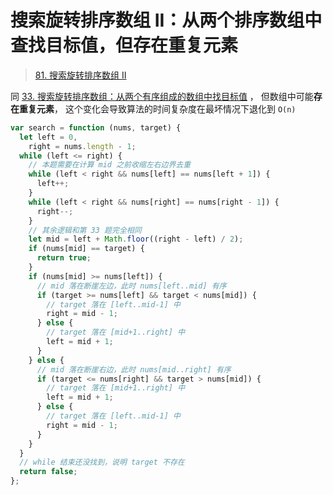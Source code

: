 
# 搜索旋转排序数组 II：从两个排序数组中查找目标值，但存在重复元素



> [81. 搜索旋转排序数组 II](https://leetcode.cn/problems/search-in-rotated-sorted-array-ii/)


同 [33. 搜索旋转排序数组：从两个有序组成的数组中找目标值](/post/rw0mbghgec.html) ， 但数组中可能**存在重复元素**， 这个变化会导致算法的时间复杂度在最坏情况下退化到 `O(n)`


```javascript
var search = function (nums, target) {
  let left = 0,
    right = nums.length - 1;
  while (left <= right) {
    // 本题需要在计算 mid 之前收缩左右边界去重
    while (left < right && nums[left] == nums[left + 1]) {
      left++;
    }
    while (left < right && nums[right] == nums[right - 1]) {
      right--;
    }
    // 其余逻辑和第 33 题完全相同
    let mid = left + Math.floor((right - left) / 2);
    if (nums[mid] == target) {
      return true;
    }
    if (nums[mid] >= nums[left]) {
      // mid 落在断崖左边，此时 nums[left..mid] 有序
      if (target >= nums[left] && target < nums[mid]) {
        // target 落在 [left..mid-1] 中
        right = mid - 1;
      } else {
        // target 落在 [mid+1..right] 中
        left = mid + 1;
      }
    } else {
      // mid 落在断崖右边，此时 nums[mid..right] 有序
      if (target <= nums[right] && target > nums[mid]) {
        // target 落在 [mid+1..right] 中
        left = mid + 1;
      } else {
        // target 落在 [left..mid-1] 中
        right = mid - 1;
      }
    }
  }
  // while 结束还没找到，说明 target 不存在
  return false;
};

```




